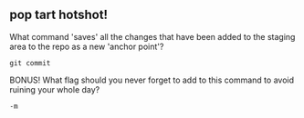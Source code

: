 ##  pop tart hotshot!

What command 'saves' all the changes that have been added to the staging area to the repo as a new 'anchor point'?

`git commit` <!-- .element: class="fragment" data-fragment-index="1" -->

BONUS! What flag should you never forget to add to this command to avoid ruining your whole day? <!-- .element: class="fragment" data-fragment-index="2" -->

`-m` <!-- .element: class="fragment" data-fragment-index="3" -->